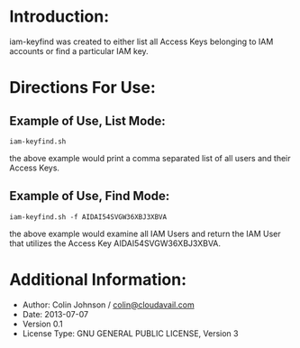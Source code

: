 # Introduction:
iam-keyfind was created to either list all Access Keys belonging to IAM accounts or find a particular IAM key.
# Directions For Use:
## Example of Use, List Mode:
    iam-keyfind.sh
the above example would print a comma separated list of all users and their Access Keys.
## Example of Use, Find Mode:
    iam-keyfind.sh -f AIDAI54SVGW36XBJ3XBVA
the above example would examine all IAM Users and return the IAM User that utilizes the Access Key AIDAI54SVGW36XBJ3XBVA.
# Additional Information:
- Author: Colin Johnson / colin@cloudavail.com
- Date: 2013-07-07
- Version 0.1
- License Type: GNU GENERAL PUBLIC LICENSE, Version 3
